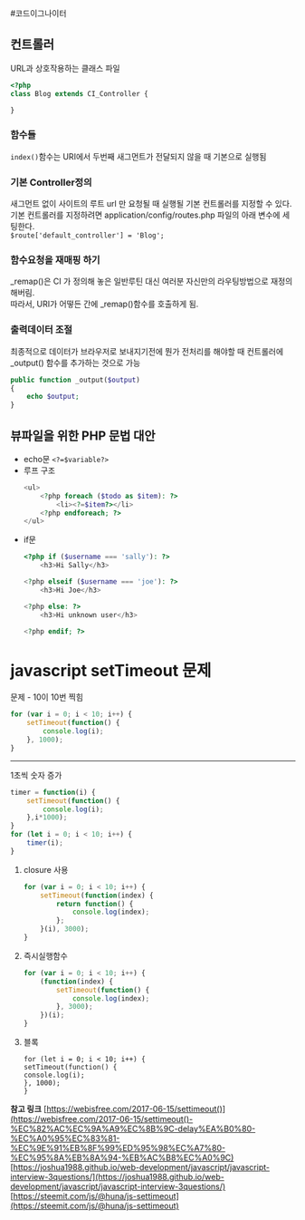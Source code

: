 #코드이그나이터

## 컨트롤러

URL과 상호작용하는 클래스 파일
```php
<?php
class Blog extends CI_Controller {

}
```

### 함수들

`index()`함수는 URI에서 두번째 새그먼트가 전달되지 않을 때 기본으로 실행됨

### 기본 Controller정의

새그먼트 없이 사이트의 루트 url 만 요청될 때 실행될 기본 컨트롤러를 지정할 수 있다.  
기본 컨트롤러를 지정하려면 application/config/routes.php 파일의 아래 변수에 세팅한다.  
`$route['default_controller'] = 'Blog';`

### 함수요청을 재매핑 하기

_remap()은 CI 가 정의해 놓은 일반루틴 대신 여러분 자신만의 라우팅방법으로 재정의 해버림.  
따라서, URI가 어떻든 간에 _remap()함수를 호출하게 됨.  

### 출력데이터 조절

최종적으로 데이터가 브라우저로 보내지기전에 뭔가 전처리를 해야할 때 컨트롤러에 _output() 함수를 추가하는 것으로 가능  
```php
public function _output($output)
{
    echo $output;
}
```

## 뷰파일을 위한 PHP 문법 대안

- echo문 
    `<?=$variable?>`
- 루프 구조
    ```php
    <ul>
        <?php foreach ($todo as $item): ?>
            <li><?=$item?></li>
        <?php endforeach; ?>
    </ul>
    ```
- if문
    ```php
    <?php if ($username === 'sally'): ?>
        <h3>Hi Sally</h3>

    <?php elseif ($username === 'joe'): ?>
        <h3>Hi Joe</h3>

    <?php else: ?>
        <h3>Hi unknown user</h3>

    <?php endif; ?>
    ```

# javascript setTimeout 문제

문제 - 10이 10번 찍힘
```javascript
for (var i = 0; i < 10; i++) {
	setTimeout(function() {
		console.log(i);
	}, 1000);
}
```

---

1초씩 숫자 증가

```javascript
timer = function(i) {
    setTimeout(function() {
        console.log(i);
    },i*1000);
}
for (let i = 0; i < 10; i++) {
    timer(i);
}
```

1. closure 사용
    ```javascript
    for (var i = 0; i < 10; i++) {
        setTimeout(function(index) {
            return function() {
                console.log(index);
            };
        }(i), 3000);
    }
    ```
2. 즉시실행함수
    ```javascript
    for (var i = 0; i < 10; i++) {
        (function(index) {
            setTimeout(function() {
                console.log(index);
            }, 3000);
        })(i);
    }
    ```
3. 블록
    ```javscript
    for (let i = 0; i < 10; i++) {
    setTimeout(function() {
    console.log(i);
    }, 1000);
    }
    ```


**참고 링크**
[https://webisfree.com/2017-06-15/settimeout()](https://webisfree.com/2017-06-15/settimeout()-%EC%82%AC%EC%9A%A9%EC%8B%9C-delay%EA%B0%80-%EC%A0%95%EC%83%81-%EC%9E%91%EB%8F%99%ED%95%98%EC%A7%80-%EC%95%8A%EB%8A%94-%EB%AC%B8%EC%A0%9C)  
[https://joshua1988.github.io/web-development/javascript/javascript-interview-3questions/](https://joshua1988.github.io/web-development/javascript/javascript-interview-3questions/)  
[https://steemit.com/js/@huna/js-settimeout](https://steemit.com/js/@huna/js-settimeout)  
